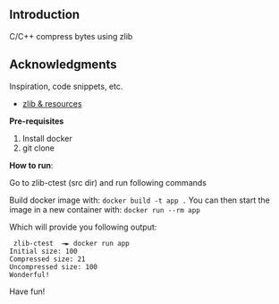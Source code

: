 ## Introduction
C/C++ compress bytes using zlib


## Acknowledgments
Inspiration, code snippets, etc.
* [zlib & resources](https://zlib.net/)


**Pre-requisites**
1. Install docker
2. git clone <current repository>

**How to run**:

Go to zlib-ctest (src dir) and run following commands

Build docker image with: `docker build -t app .`
You can then start the image in a new container with:  `docker run --rm app`

Which will provide you following output:
```
 zlib-ctest  →► docker run app
Initial size: 100
Compressed size: 21
Uncompressed size: 100
Wonderful!
```

Have fun!
